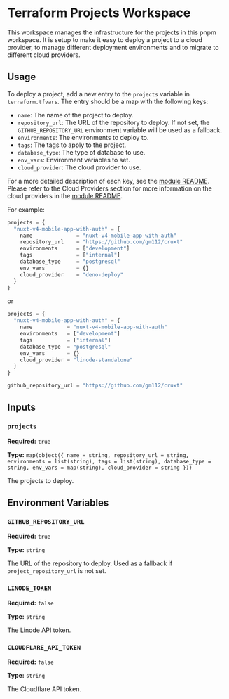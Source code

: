 # Terraform Projects Workspace

This workspace manages the infrastructure for the projects in this pnpm workspace. It is setup to make it easy to deploy a project to a cloud provider, to manage different deployment environments and to migrate to different cloud providers.

## Usage

To deploy a project, add a new entry to the `projects` variable in `terraform.tfvars`. The entry should be a map with the following keys:

- `name`: The name of the project to deploy.
- `repository_url`: The URL of the repository to deploy. If not set, the `GITHUB_REPOSITORY_URL` environment variable will be used as a fallback.
- `environments`: The environments to deploy to.
- `tags`: The tags to apply to the project.
- `database_type`: The type of database to use.
- `env_vars`: Environment variables to set.
- `cloud_provider`: The cloud provider to use.

For a more detailed description of each key, see the [module README](../module/README.md). Please refer to the Cloud Providers section for more information on the cloud providers in the [module README](../module/README.md).

For example:

```terraform
projects = {
  "nuxt-v4-mobile-app-with-auth" = {
    name              = "nuxt-v4-mobile-app-with-auth"
    repository_url    = "https://github.com/gm112/cruxt"
    environments      = ["development"]
    tags              = ["internal"]
    database_type     = "postgresql"
    env_vars          = {}
    cloud_provider    = "deno-deploy"
  }
}
```

or

```terraform
projects = {
  "nuxt-v4-mobile-app-with-auth" = {
    name           = "nuxt-v4-mobile-app-with-auth"
    environments   = ["development"]
    tags           = ["internal"]
    database_type  = "postgresql"
    env_vars       = {}
    cloud_provider = "linode-standalone"
  }
}

github_repository_url = "https://github.com/gm112/cruxt"
```

## Inputs

### `projects`

**Required:** `true`

**Type:** `map(object({ name = string, repository_url = string, environments = list(string), tags = list(string), database_type = string, env_vars = map(string), cloud_provider = string }))`

The projects to deploy.

## Environment Variables

### `GITHUB_REPOSITORY_URL`

**Required:** `true`

**Type:** `string`

The URL of the repository to deploy. Used as a fallback if `project_repository_url` is not set.

### `LINODE_TOKEN`

**Required:** `false`

**Type:** `string`

The Linode API token.

### `CLOUDFLARE_API_TOKEN`

**Required:** `false`

**Type:** `string`

The Cloudflare API token.
